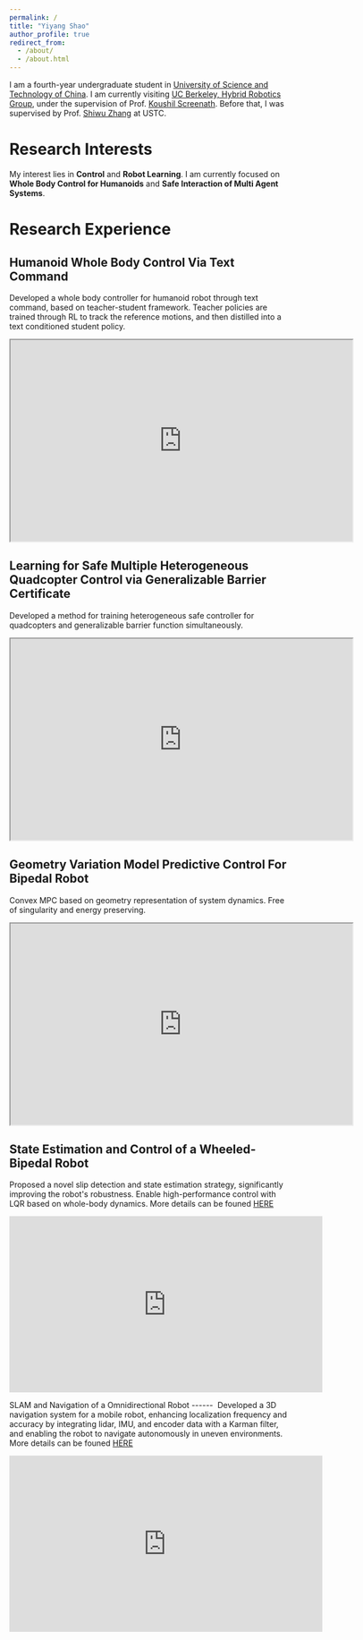 ```yaml
---
permalink: /
title: "Yiyang Shao"
author_profile: true
redirect_from: 
  - /about/
  - /about.html
---
```


I am a fourth-year undergraduate student in [University of Science and Technology of China](https://en.ustc.edu.cn/).  I am currently visiting [UC Berkeley, Hybrid Robotics Group](https://hybrid-robotics.berkeley.edu/index.html), under the supervision of Prof. [Koushil Screenath](https://hybrid-robotics.berkeley.edu/koushil/). Before that, I was supervised by Prof. [Shiwu Zhang](https://scholar.google.com.hk/citations?user=d6tBg_UAAAAJ&hl=en-EN) at USTC. 

Research Interests
======
My interest lies in **Control** and **Robot Learning**. I am currently focused on **Whole Body Control for Humanoids** and **Safe Interaction of Multi Agent Systems**. 

Research Experience
======

Humanoid Whole Body Control Via Text Command
------
Developed a whole body controller for humanoid robot through text command, based on teacher-student framework. Teacher policies are trained through RL to track the reference motions, and then distilled into a text conditioned student policy.  
<iframe width="612" height="360" src="https://drive.google.com/file/d/15uLEWGOo-ETW9vFsupNedHy17-n59ryG/view?usp=drive_link" title="Humanoid Whole Body Control Via Text Command" frameorder="0" allow="accelerometer; autoplay; clipboard-write; encrypted-media; gyroscope; picture-in-picture" allowfullscreen></iframe>

Learning for Safe Multiple Heterogeneous Quadcopter Control via Generalizable Barrier Certificate
------
Developed a method for training heterogeneous safe controller for quadcopters and generalizable barrier function simultaneously.
<iframe width="612" height="360" src="https://drive.google.com/file/d/1Sba0NqlJmza_tDBjeR9l9rMjNKEoLI5H/view?usp=drive_link" title="Multi Quadcopter Safe Fly" frameorder="0" allow="accelerometer; autoplay; clipboard-write; encrypted-media; gyroscope; picture-in-picture" allowfullscreen></iframe>

Geometry Variation Model Predictive Control For Bipedal Robot
------
Convex MPC based on geometry representation of system dynamics. Free of singularity and energy preserving.  
<iframe width="612" height="360" src="https://drive.google.com/file/d/1jFZhjxslsXkZB1EHGqOv4WLjrwuWTKUU/view?usp=drive_link" title="Geometry Variation MPC" frameorder="0" allow="accelerometer; autoplay; clipboard-write; encrypted-media; gyroscope; picture-in-picture" allowfullscreen></iframe>

State Estimation and Control of a Wheeled-Bipedal Robot
------
Proposed a novel slip detection and state estimation strategy, significantly improving the robot's robustness. Enable high-performance control with LQR based on whole-body dynamics. More details can be founed [HERE](https://kevin-shao-ustc.github.io/Bipedal.pdf)
<iframe width="560" height="315" src="https://www.youtube.com/embed/DIakTY5WKMU" title="YouTube video player" frameborder="0" allow="accelerometer; autoplay; clipboard-write; encrypted-media; gyroscope; picture-in-picture" allowfullscreen></iframe>

SLAM and Navigation of a Omnidirectional Robot
------  
Developed a 3D navigation system for a mobile robot, enhancing localization frequency and accuracy by integrating lidar, IMU, and encoder data with a Karman filter, and enabling the robot to navigate autonomously in uneven environments. More details can be founed [HERE](https://kevin-shao-ustc.github.io/Sentry.pdf)
<iframe width="560" height="315" src="https://www.youtube.com/embed/DtH-J36skYA" title="YouTube video player" frameborder="0" allow="accelerometer; autoplay; clipboard-write; encrypted-media; gyroscope; picture-in-picture" allowfullscreen></iframe>
